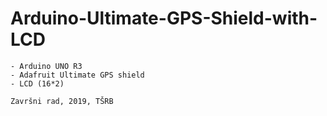 # Arduino-Ultimate-GPS-Shield-with-LCD

    
    - Arduino UNO R3
    - Adafruit Ultimate GPS shield
    - LCD (16*2)

    Završni rad, 2019, TŠRB
